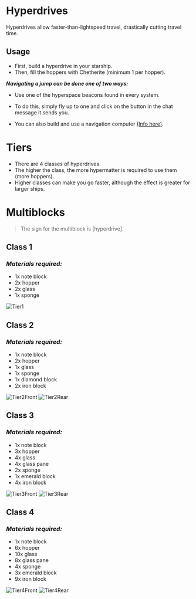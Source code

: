 

# Hyperdrives
Hyperdrives allow faster-than-lightspeed travel, drastically cutting travel time.

## Usage
- First, build a hyperdrive in your starship. 
- Then, fill the hoppers with Chetherite (minimum 1 per hopper). 

***Navigating a jump can be done one of two ways:***
- Use one of the hyperspace beacons found in every system.

-  To do this, simply fly up to one and click on the button in the chat message it sends you.
- You can also build and use a navigation computer [(Info here)].

# Tiers
- There are 4 classes of hyperdrives.
- The higher the class, the more hypermatter is required to use them (more hoppers). 
- Higher classes can make you go faster, although the effect is greater for larger ships.

# Multiblocks
> The sign for the multiblock is [hyperdrive].

## Class 1
### *Materials required:*
- 1x note block
- 2x hopper
- 2x glass
- 1x sponge

![Tier1]

## Class 2
### *Materials required:*
- 1x note block
- 2x hopper
- 1x glass
- 1x sponge
- 1x diamond block
- 2x iron block

![Tier2Front]
![Tier2Rear]

## Class 3
### *Materials required:*
- 1x note block
- 3x hopper
- 4x glass
- 4x glass pane
- 2x sponge
- 1x emerald block
- 4x iron block

![Tier3Front]
![Tier3Rear]

## Class 4
### *Materials required:*
- 1x note block
- 6x hopper
- 10x glass
- 8x glass pane
- 4x sponge
- 3x emerald block
- 9x iron block

![Tier4Front]
![Tier4Rear]

[(Info here)]: https://starlegacy.net/wiki/old_pages/navigation_computer
[Tier1]: https://i.imgur.com/nrvcsPS.png
[Tier2Front]: https://i.imgur.com/vzPdKbA.png
[Tier2Rear]: https://i.imgur.com/nPNOoiM.png
[Tier3Front]: https://i.imgur.com/TBHAdaA.png
[Tier3Rear]: https://i.imgur.com/Tkvm7lK.png
[Tier4Front]: https://i.imgur.com/S69uM1T.png
[Tier4Rear]: https://i.imgur.com/cdgFTHf.png